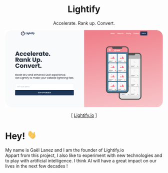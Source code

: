 
<h1 align="center">
Lightify
</h1>
<p align="center">
Accelerate. Rank up. Convert.
</p>

[![Header](https://github.com/GaelLanez/GaelLanez/blob/8f4dcd9d1934db4483ffddc23515b60c9b719f23/lightify-hero.png?raw=true "Lightify hero")](https://www.lightify.io)
<p align="center">
[ <a href="https://www.lightify.io">Lightify.io</a> ]
</p>

# Hey! <img src="https://raw.githubusercontent.com/GaelLanez/GaelLanez/main/wave.gif" width="30px">
My name is Gaël Lanez and I am the founder of Lightify.io<br/>
Appart from this project, I also like to experiment with new technologies and to play with artificial intelligence. I think AI will have a great impact on our lives in the next few decades !
